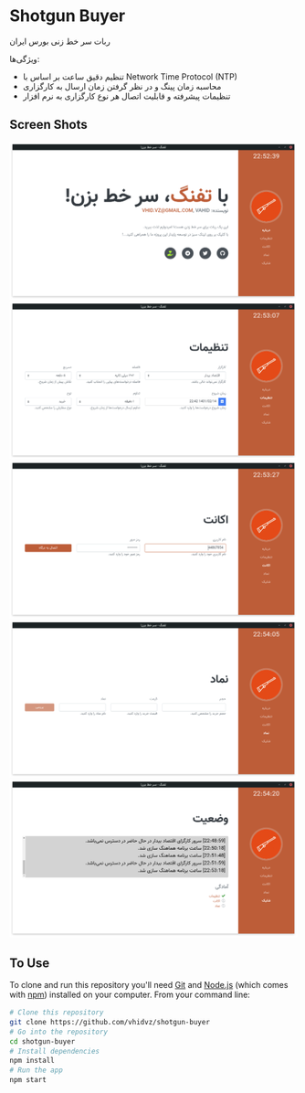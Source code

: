 # Shotgun Buyer

ربات سر خط زنی بورس ایران

ویژگی‌ها:

- تنظیم دقیق ساعت بر اساس با Network Time Protocol (NTP)
- محاسبه زمان پینگ و در نظر گرفتن زمان ارسال به کارگزاری
- تنظیمات پیشرفته و قابلیت اتصال هر نوع کارگزاری به نرم افزار

## Screen Shots

![](assets/screenshots/01.png)
![](assets/screenshots/02.png)
![](assets/screenshots/03.png)
![](assets/screenshots/04.png)
![](assets/screenshots/05.png)

## To Use

To clone and run this repository you'll need [Git](https://git-scm.com) and [Node.js](https://nodejs.org/en/download/) (which comes with [npm](http://npmjs.com)) installed on your computer. From your command line:

```bash
# Clone this repository
git clone https://github.com/vhidvz/shotgun-buyer
# Go into the repository
cd shotgun-buyer
# Install dependencies
npm install
# Run the app
npm start
```
